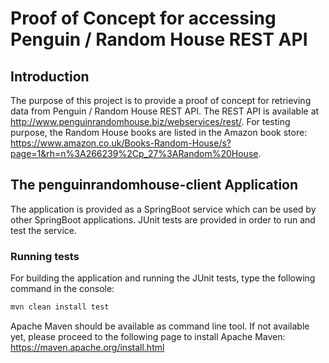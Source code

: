 # Proof of Concept for accessing Penguin / Random House REST API

## Introduction
The purpose of this project is to provide a proof of concept for retrieving data from Penguin / Random House REST API.
The REST API is available at http://www.penguinrandomhouse.biz/webservices/rest/.
For testing purpose, the Random House books are listed in the Amazon book store: https://www.amazon.co.uk/Books-Random-House/s?page=1&rh=n%3A266239%2Cp_27%3ARandom%20House.

## The penguinrandomhouse-client Application
The application is provided as a SpringBoot service which can be used by other SpringBoot applications.
JUnit tests are provided in order to run and test the service.

### Running tests
For building the application and running the JUnit tests, type the following command in the console:
``` bash
mvn clean install test
```
Apache Maven should be available as command line tool. If not available yet, please proceed to the following page to install Apache Maven: https://maven.apache.org/install.html
